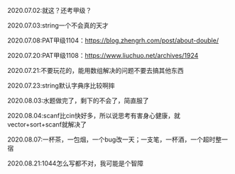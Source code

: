 2020.07.02:就这？还考甲级？

2020.07.03:string一个不会真的天才

2020.07.08:PAT甲级1104：https://blog.zhengrh.com/post/about-double/

2020.07.20:PAT甲级1108：https://www.liuchuo.net/archives/1924

2020.07.21:不要玩花的，能用数组解决的问题不要去搞其他东西

2020.07.23:string默认字典序比较啊摔

2020.08.03:水题做完了，剩下的不会了，简直服了

2020.08.04:scanf比cin快好多，所以说思考有害身心健康，就vector+sort+scanf就解决了

2020.08.07:一杯茶，一包烟，一个bug改一天；一支笔，一杯酒，一个超时整一宿

2020.08.21:1044怎么写都不对，我可能是个智障
